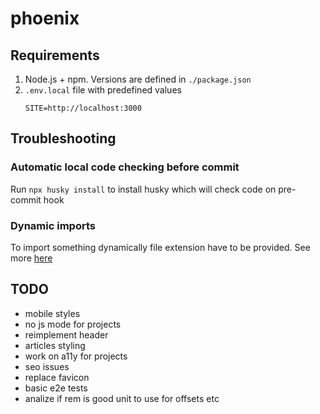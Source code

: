 # phoenix

## Requirements

1. Node.js + npm. Versions are defined in `./package.json`
2. `.env.local` file with predefined values
   ```
   SITE=http://localhost:3000
   ```

## Troubleshooting

### Automatic local code checking before commit

Run `npx husky install` to install husky which will check code on pre-commit hook

### Dynamic imports

To import something dynamically file extension have to be provided. See more [here](https://github.com/withastro/astro/issues/3373)

## TODO

- mobile styles
- no js mode for projects
- reimplement header
- articles styling
- work on a11y for projects
- seo issues
- replace favicon
- basic e2e tests
- analize if rem is good unit to use for offsets etc
